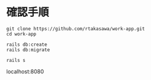 # 確認手順

```
git clone https://github.com/rtakasawa/work-app.git
cd work-app

rails db:create
rails db:migrate

rails s
```

localhost:8080